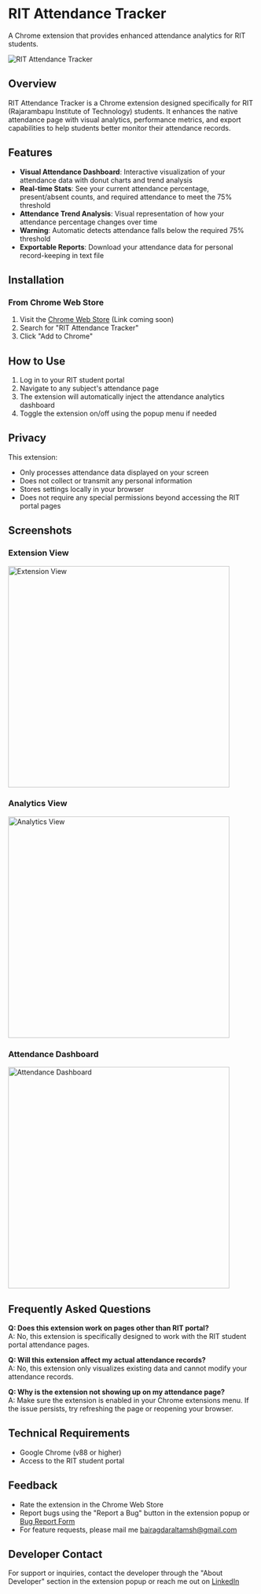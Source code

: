 # RIT Attendance Tracker

A Chrome extension that provides enhanced attendance analytics for RIT students.

![RIT Attendance Tracker](https://github.com/user-attachments/assets/9dab65dc-10eb-4158-8dca-115f5eaf3048)

## Overview

RIT Attendance Tracker is a Chrome extension designed specifically for RIT (Rajarambapu Institute of Technology) students. It enhances the native attendance page with visual analytics, performance metrics, and export capabilities to help students better monitor their attendance records.

## Features

- **Visual Attendance Dashboard**: Interactive visualization of your attendance data with donut charts and trend analysis
- **Real-time Stats**: See your current attendance percentage, present/absent counts, and required attendance to meet the 75% threshold
- **Attendance Trend Analysis**: Visual representation of how your attendance percentage changes over time
- **Warning**: Automatic detects attendance falls below the required 75% threshold
- **Exportable Reports**: Download your attendance data for personal record-keeping in text file

## Installation

### From Chrome Web Store
1. Visit the [Chrome Web Store](https://chrome.google.com/webstore) (Link coming soon)
2. Search for "RIT Attendance Tracker"
3. Click "Add to Chrome"

## How to Use

1. Log in to your RIT student portal
2. Navigate to any subject's attendance page
3. The extension will automatically inject the attendance analytics dashboard
4. Toggle the extension on/off using the popup menu if needed

## Privacy

This extension:
- Only processes attendance data displayed on your screen
- Does not collect or transmit any personal information
- Stores settings locally in your browser
- Does not require any special permissions beyond accessing the RIT portal pages

## Screenshots

### Extension View
<img src="https://github.com/user-attachments/assets/33c45b0e-92ab-44e1-905a-44aee84b76ae" width="450" alt="Extension View">

### Analytics View
<img src="https://github.com/user-attachments/assets/9dab65dc-10eb-4158-8dca-115f5eaf3048" width="450" alt="Analytics View">

### Attendance Dashboard
<img src="https://github.com/user-attachments/assets/a3b465ec-a379-4442-87f1-ca574ab11973" width="450" alt="Attendance Dashboard">

## Frequently Asked Questions

**Q: Does this extension work on pages other than RIT portal?**  
A: No, this extension is specifically designed to work with the RIT student portal attendance pages.

**Q: Will this extension affect my actual attendance records?**  
A: No, this extension only visualizes existing data and cannot modify your attendance records.

**Q: Why is the extension not showing up on my attendance page?**  
A: Make sure the extension is enabled in your Chrome extensions menu. If the issue persists, try refreshing the page or reopening your browser.

## Technical Requirements

- Google Chrome (v88 or higher)
- Access to the RIT student portal

## Feedback

- Rate the extension in the Chrome Web Store
- Report bugs using the "Report a Bug" button in the extension popup or [Bug Report Form](https://forms.gle/yA8gkdaig5VxT8cs9)
- For feature requests, please mail me bairagdaraltamsh@gmail.com

## Developer Contact

For support or inquiries, contact the developer through the "About Developer" section in the extension popup or reach me out on [LinkedIn](https://www.linkedin.com/in/altamsh-bairagdar-324ab7254/)

